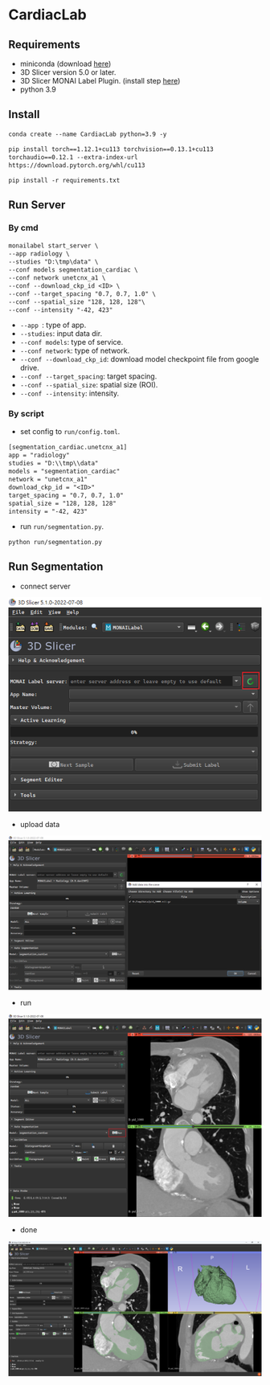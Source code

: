 # CardiacLab
## Requirements
* miniconda (download [here](https://docs.conda.io/en/latest/miniconda.html))
* 3D Slicer version 5.0 or later.
* 3D Slicer MONAI Label Plugin. (install step [here](https://docs.monai.io/projects/label/en/latest/quickstart.html#install-monai-label-plugin-in-3d-slicer))
* python 3.9
## Install
```shell
conda create --name CardiacLab python=3.9 -y
```
```shell
pip install torch==1.12.1+cu113 torchvision==0.13.1+cu113 torchaudio==0.12.1 --extra-index-url https://download.pytorch.org/whl/cu113
```
```shell
pip install -r requirements.txt
```
## Run Server
### By cmd
```shell
monailabel start_server \
--app radiology \
--studies "D:\tmp\data" \
--conf models segmentation_cardiac \
--conf network unetcnx_a1 \
--conf --download_ckp_id <ID> \
--conf --target_spacing "0.7, 0.7, 1.0" \
--conf --spatial_size "128, 128, 128"\
--conf --intensity "-42, 423"
```
* `--app `: type of app.
* `--studies`: input data dir.
* `--conf models`: type of service.
* `--conf network`: type of network.
* `--conf --download_ckp_id`: download model checkpoint file from google drive.
* `--conf --target_spacing`: target spacing.
* `--conf --spatial_size`: spatial size (ROI).
* `--conf --intensity`: intensity.
### By script
* set config to `run/config.toml`.
```shell
[segmentation_cardiac.unetcnx_a1]
app = "radiology"
studies = "D:\\tmp\\data"
models = "segmentation_cardiac"
network = "unetcnx_a1"
download_ckp_id = "<ID>"
target_spacing = "0.7, 0.7, 1.0"
spatial_size = "128, 128, 128"
intensity = "-42, 423"
```
* run `run/segmentation.py`.
```shell
python run/segmentation.py
```
## Run Segmentation
*  connect server

![connect.png](images/connect.png)

* upload data

![upload.png](images/upload.png)

* run

![run.png](images/run.png)

* done

![done.png](images/done.png)